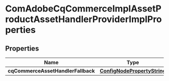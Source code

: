 

# ComAdobeCqCommerceImplAssetProductAssetHandlerProviderImplProperties

## Properties

Name | Type | Description | Notes
------------ | ------------- | ------------- | -------------
**cqCommerceAssetHandlerFallback** | [**ConfigNodePropertyString**](ConfigNodePropertyString.md) |  |  [optional]



